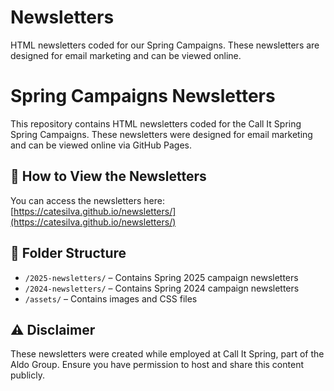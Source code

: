# Newsletters
HTML newsletters coded for our Spring Campaigns. These newsletters are designed for email marketing and can be viewed online.

# Spring Campaigns Newsletters

This repository contains HTML newsletters coded for the Call It Spring Spring Campaigns. These newsletters were designed for email marketing and can be viewed online via GitHub Pages.

## 📄 How to View the Newsletters

You can access the newsletters here:  
[https://catesilva.github.io/newsletters/](https://catesilva.github.io/newsletters/)

## 📂 Folder Structure

- `/2025-newsletters/` – Contains Spring 2025 campaign newsletters  
- `/2024-newsletters/` – Contains Spring 2024 campaign newsletters  
- `/assets/` – Contains images and CSS files  

## ⚠️ Disclaimer

These newsletters were created while employed at Call It Spring, part of the Aldo Group. Ensure you have permission to host and share this content publicly.
